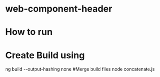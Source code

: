 # web-component-header
# How to run 
# Create Build using 
ng build  --output-hashing none
#Merge build files
node concatenate.js 
